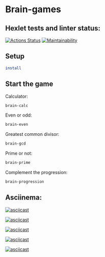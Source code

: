 # Brain-games

## Hexlet tests and linter status:

[![Actions Status](https://github.com/OBJS/frontend-project-44/workflows/hexlet-check/badge.svg)](https://github.com/OBJS/frontend-project-44/actions)
[![Maintainability](https://api.codeclimate.com/v1/badges/9932eaa1e2d6c4ecc988/maintainability)](https://codeclimate.com/github/OBJS/frontend-project-44/maintainability)

## Setup

```bash
install
```

## Start the game

Calculator:
```bash
brain-calc
```

Even or odd:
```bash
brain-even
```

Greatest common divisor:
```bash
brain-gcd
```

Prime or not:
```bash
brain-prime
```

Complement the progression:
```bash
brain-progression
```

## Asciinema:

[![asciicast](https://asciinema.org/a/549262.svg)](https://asciinema.org/a/549262)

[![asciicast](https://asciinema.org/a/549506.svg)](https://asciinema.org/a/549506)

[![asciicast](https://asciinema.org/a/555380.svg)](https://asciinema.org/a/555380)

[![asciicast](https://asciinema.org/a/555596.svg)](https://asciinema.org/a/555596)

[![asciicast](https://asciinema.org/a/555599.svg)](https://asciinema.org/a/555599)